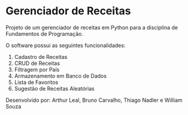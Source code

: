 # Gerenciador de Receitas
Projeto de um gerenciador de receitas em Python para a disciplina de Fundamentos de Programação.

O software possui as seguintes funcionalidades:
1. Cadastro de Receitas
2. CRUD de Receitas
3. Filtragem por País
4. Armazenamento em Banco de Dados
5. Lista de Favoritos
6. Sugestão de Receitas Aleatórias

Desenvolvido por:
Arthur Leal, Bruno Carvalho, Thiago Nadler e William Souza
